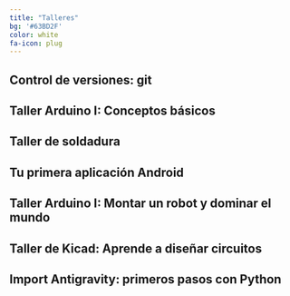 ```yaml
---
title: "Talleres"
bg: '#63BD2F'
color: white
fa-icon: plug
---
```


## Control de versiones: git

## Taller Arduino I: Conceptos básicos

## Taller de soldadura

## Tu primera aplicación Android

## Taller Arduino I: Montar un robot y dominar el mundo

## Taller de Kicad: Aprende a diseñar circuitos

## Import Antigravity: primeros pasos con Python
